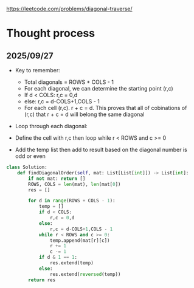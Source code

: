 https://leetcode.com/problems/diagonal-traverse/

# Thought process
## 2025/09/27
- Key to remember:
  - Total diagonals = ROWS + COLS - 1
  - For each diagonal, we can determine the starting point (r,c)
  - If d < COLS: r,c = 0,d
  - else: r,c = d-COLS+1,COLS - 1
  - For each cell (r,c). r + c = d. This proves that all of cobinations of (r,c) that r + c = d will belong the same diagonal

- Loop through each diagonal:
- Define the cell with r,c then loop while r < ROWS and c >= 0
- Add the temp list then add to result based on the diagonal number is odd or even

```python
class Solution:
    def findDiagonalOrder(self, mat: List[List[int]]) -> List[int]:
        if not mat: return []
        ROWS, COLS = len(mat), len(mat[0])
        res = []

        for d in range(ROWS + COLS - 1):
            temp = []
            if d < COLS:
                r,c = 0,d
            else:
                r,c = d-COLS+1,COLS - 1
            while r < ROWS and c >= 0:
                temp.append(mat[r][c])
                r += 1
                c -= 1
            if d & 1 == 1:
                res.extend(temp)
            else:
                res.extend(reversed(temp))
        return res
```